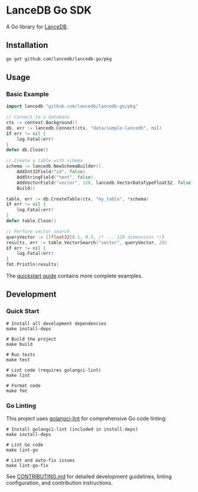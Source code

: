 # LanceDB Go SDK

A Go library for [LanceDB](https://github.com/lancedb/lancedb).

## Installation

```bash
go get github.com/lancedb/lancedb-go/pkg
```

## Usage

### Basic Example

```go
import lancedb "github.com/lancedb/lancedb-go/pkg"

// Connect to a database
ctx := context.Background()
db, err := lancedb.Connect(ctx, "data/sample-lancedb", nil)
if err != nil {
    log.Fatal(err)
}
defer db.Close()

// Create a table with schema
schema := lancedb.NewSchemaBuilder().
    AddInt32Field("id", false).
    AddStringField("text", false).
    AddVectorField("vector", 128, lancedb.VectorDataTypeFloat32, false).
    Build()

table, err := db.CreateTable(ctx, "my_table", *schema)
if err != nil {
    log.Fatal(err)
}
defer table.Close()

// Perform vector search
queryVector := []float32{0.1, 0.3, /* ... 128 dimensions */}
results, err := table.VectorSearch("vector", queryVector, 20)
if err != nil {
    log.Fatal(err)
}
fmt.Println(results)
```

The [quickstart guide](./examples) contains more complete examples.

## Development

### Quick Start

```shell
# Install all development dependencies
make install-deps

# Build the project
make build

# Run tests
make test

# Lint code (requires golangci-lint)
make lint

# Format code
make fmt
```

### Go Linting

This project uses [golangci-lint](https://golangci-lint.run/) for comprehensive Go code linting:

```shell
# Install golangci-lint (included in install-deps)
make install-deps

# Lint Go code
make lint-go

# Lint and auto-fix issues
make lint-go-fix
```

See [CONTRIBUTING.md](./CONTRIBUTING.md) for detailed development guidelines, linting configuration, and contribution instructions.